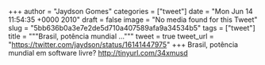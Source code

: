 
+++
author = "Jaydson Gomes"
categories = ["tweet"]
date = "Mon Jun 14 11:54:35 +0000 2010"
draft = false
image = "No media found for this Tweet"
slug = "5bb636b0a3e7e2de5d710a407589afa9a34534b5"
tags = ["tweet"]
title = """Brasil, potência mundial ..."""
tweet = true
tweet_url = "https://twitter.com/jaydson/status/16141447975"
+++
Brasil, potência mundial em software livre? http://tinyurl.com/34xmusd
